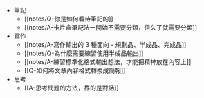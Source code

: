 - 筆記
	- [[notes/Q-你是如何看待筆記的]]
	- [[notes/A-卡片盒筆記法一開始不需要分類，但久了就需要分類]]
- 寫作
	- [[notes/A-寫作輸出的 3 種面向 - 規劃品、半成品、完成品]]
	- [[notes/Q-為什麼需要練習使用半成品輸出]]
	- [[notes/A-練習標準化格式輸出想法，才能把精神放在內容上]]
	- [[Q-如何將文章內容格式轉換成簡報]]
- 思考
	- [[A-思考問題的方法，靠的是對話]]